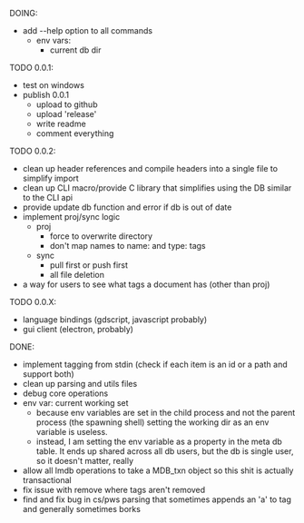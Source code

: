DOING:
- add --help option to all commands
    - env vars:
        - current db dir

TODO 0.0.1:
- test on windows
- publish 0.0.1
    - upload to github
    - upload 'release'
    - write readme
    - comment everything




TODO 0.0.2:
- clean up header references and compile headers into a single file to simplify import
- clean up CLI macro/provide C library that simplifies using the DB similar to the CLI api
- provide update db function and error if db is out of date
- implement proj/sync logic
    - proj
        - force to overwrite directory
        - don't map names to name: and type: tags
    - sync
        - pull first or push first
        - all file deletion
- a way for users to see what tags a document has (other than proj)

TODO 0.0.X:
- language bindings (gdscript, javascript probably)
- gui client (electron, probably)

DONE:
- implement tagging from stdin (check if each item is an id or a path and support both)
- clean up parsing and utils files
- debug core operations
- env var: current working set
    - because env variables are set in the child process and not the parent process (the spawning shell) setting the working dir as an env variable is useless.
    - instead, I am setting the env variable as a property in the meta db table. It ends up shared across all db users, but the db is single user, so it doesn't matter, really
- allow all lmdb operations to take a MDB_txn object so this shit is actually transactional
- fix issue with remove where tags aren't removed
- find and fix bug in cs/pws parsing that sometimes appends an 'a' to tag and generally sometimes borks